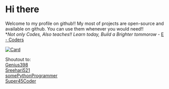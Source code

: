 # Hi there
Welcome to my profile on github!! My most of projects are open-source and available on github. You can use them whenever you would need!!<br>
**Not only Codes, Also teaches!! Learn today, Build a Brighter tommorow* - [E - Coders](https://www.youtube.com/channel/UCfTTIgSYOwY3gmCI7YhisEA)<br>

[![Card](https://github.com/e-coders/e-coders/blob/e73eee0c209d1b40ad6fc459bce14ff9d28171be/card.svg)](https://github.com/e-coders/e-coders/blob/e73eee0c209d1b40ad6fc459bce14ff9d28171be/card.svg)

Shoutout to:
<br>
<a href="https://github.com/Genius398" target="blank_">Genius398</a>
<br>
<a href="https://github.com/Sreehari521" target="blank_">Sreehari521</a>
<br>
<a href="https://github.com/somePythonProgrammer" target="blank_">somePythonProgrammer</a>
<br>
<a href="https://github.com/Super45Coder" target="blank_">Super45Coder</a>
